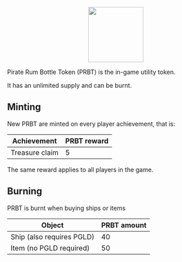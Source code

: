 <p align="center">
  <img width="128" src="./img/rum.png">
</p>

Pirate Rum Bottle Token (PRBT) is the in-game utility token.

It has an unlimited supply and can be burnt.


## Minting

New PRBT are minted on every player achievement, that is:

| Achievement      | PRBT reward |
|------------------|-------------|
| Treasure claim   | 5           |

The same reward applies to all players in the game.

## Burning

PRBT is burnt when buying ships or items

| Object                   | PRBT amount |
|--------------------------|-------------|
| Ship (also requires PGLD)| 40          |
| Item (no PGLD required)  | 50          |

